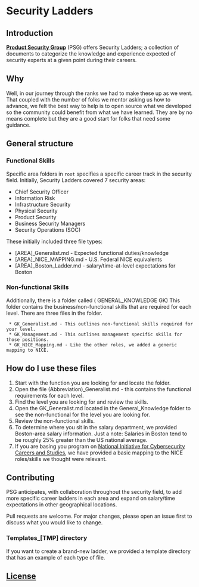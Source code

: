 # Security Ladders

## Introduction

[**Product Security Group**](https://www.productsecuritygroup.com) (PSG) offers Security Ladders; a collection of documents to categorize the knowledge and experience expected of security experts at a given point during their careers.

## Why

Well, in our journey through the ranks we had to make these up as we went. That coupled with the number of folks we mentor asking us how to advance, we felt the best way to help is to open source what we developed so the community could benefit from what we have learned. They are by no means complete but they are a good start for folks that need some guidance.

## General structure

### Functional Skills

Specific area folders in `root` specifies a specific career track in the security field. Initially, Security Ladders covered 7 security areas:

* Chief Security Officer
* Information Risk
* Infrastructure Security
* Physical Security
* Product Security
* Business Security Managers
* Security Operations (SOC)

These initially included three file types:

   * [AREA]_Generalist.md - Expected functional duties/knowledge
   * [AREA]_NICE_MAPPING.md - U.S. Federal NICE equivalents
   * [AREA]_Boston_Ladder.md - salary/time-at-level expectations for Boston

### Non-functional Skills

Additionally, there is a folder called ( GENERAL_KNOWLEDGE GK)
This folder contains the business/non-functional skills that are required for each level. There are three files in the folder.

     * GK_Generalist.md - This outlines non-functional skills required for your level.
     * GK_Management.md - This outlines management specific skills for those positions.
     * GK_NICE_Mapping.md - Like the other roles, we added a generic mapping to NICE.

## How do I use these files

1. Start with the function you are looking for and locate the folder.
2. Open the file (Abbreviation)_Generalist.md - this contains the functional requirements for each level.
3. Find the level you are looking for and review the skills.
4. Open the GK_Generalist.md located in the General_Knowledge folder to see the non-functional for the level you are looking for.
5. Review the non-functional skills.
6. To determine where you sit in the salary department, we provided Boston-area salary information. Just a note: Salaries in Boston tend to be roughly 25% greater than the US national average.
7. If you are basing you program on [National Initiative for Cybersecurity Careers and Studies](https://niccs.us-cert.gov/), we have provided a basic mapping to the NICE roles/skills we thought were relevant.

## Contributing

PSG anticipates, with collaboration throughout the security field, to add more specific career ladders in each area and expand on salary/time expectations in other geographical locations.

Pull requests are welcome. For major changes, please open an issue first to discuss what you would like to change.

### Templates_[TMP] directory

If you want to create a brand-new ladder, we provided a template directory that has an example of each type of file.

## [License](./LICENSE)
